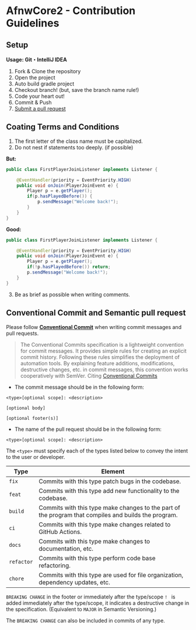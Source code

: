 # AfnwCore2 - Contribution Guidelines

## Setup

**Usage: Git・IntelliJ IDEA**

1. Fork & Clone the repository
2. Open the project
3. Auto build gradle project
4. Checkout branch! (but, save the branch name rule!)
5. Code your heart out!
6. Commit & Push
7. [Submit a pull request](https://github.com/AfnwTeam/AfnwCore2/compare)

## Coating Terms and Conditions

1. The first letter of the class name must be capitalized.
2. Do not nest if statements too deeply. (if possible)

**But:**

```java
public class FirstPlayerJoinListener implements Listener {

    @EventHandler(priority = EventPriority.HIGH)
    public void onJoin(PlayerJoinEvent e) {
        Player p = e.getPlayer();
        if(p.hasPlayedBefore()) {
            p.sendMessage("Welcome back!");
        }
    }
}
```

**Good:**

```java
public class FirstPlayerJoinListener implements Listener {

    @EventHandler(priority = EventPriority.HIGH)
    public void onJoin(PlayerJoinEvent e) {
        Player p = e.getPlayer();
        if(!p.hasPlayedBefore()) return;
        p.sendMessage("Welcome back!");
    }
}
```

3. Be as brief as possible when writing comments.

## Conventional Commit and Semantic pull request

Please follow [**Conventional Commit**](https://conventionalcommits.org/ja/) when writing commit messages and pull requests.

> The Conventional Commits specification is a lightweight convention for commit messages. It provides simple rules for creating an explicit commit history. Following these rules simplifies the deployment of automation tools. By explaining feature additions, modifications, destructive changes, etc. in commit messages, this convention works cooperatively with SemVer.
> Citing [Conventional Commits](https://conventionalcommits.org/ja/)

- The commit message should be in the following form:

```
<type>[optional scope]: <description>

[optional body]

[optional footer(s)]
```

- The name of the pull request should be in the following form:

```
<type>[optional scope]: <description>
```

The `<type>` must specify each of the types listed below to convey the intent to the user or developer.

| Type       | Element                                                                                              |
|------------|------------------------------------------------------------------------------------------------------|
| `fix`      | Commits with this type patch bugs in the codebase.                                                   | `fix` | `fix
| `feat`     | Commits with this type add new functionality to the codebase.                                        | `feat` | Commits with this type add new functionality to the codebase.
| `build`    | Commits with this type make changes to the part of the program that compiles and builds the program. | `build` | Commits with this type change the parts of the program that compile and build.
| `ci`       | Commits with this type make changes related to GitHub Actions.                                       | `ci` | Commits with this type make changes related to GitHub Actions.
| `docs`     | Commits with this type make changes to documentation, etc.                                           | `docs` | Commits with this type make changes to documents, etc.
| `refactor` | Commits with this type perform code base refactoring.                                                | `refactor` | Commits with this type perform code-based refactoring.
| `chore`    | Commits with this type are used for file organization, dependency updates, etc.                      | `chore` | Commits with this type do things like file cleanup, dependency updates, etc.

`BREAKING CHANGE` in the footer or immediately after the type/scope `! ` is added immediately after the type/scope, it indicates a destructive change in the specification. (Equivalent to `MAJOR` in Semantic Versioning.)

The `BREAKING CHANGE` can also be included in commits of any type.


